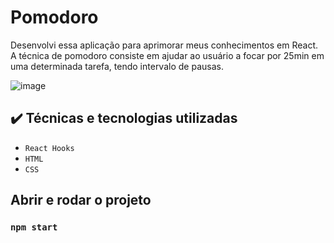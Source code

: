 # Pomodoro
Desenvolvi essa aplicação para aprimorar meus conhecimentos em React.
A técnica de pomodoro consiste em ajudar ao usuário a focar por 25min em uma determinada tarefa, tendo intervalo de pausas.

![image](https://user-images.githubusercontent.com/87664619/185185295-20b988b7-9876-4eb3-90c4-d6c5bf243370.png)


## ✔️ Técnicas e tecnologias utilizadas

- ``React Hooks``
- ``HTML``
- ``CSS``

## Abrir e rodar o projeto

### `npm start`







